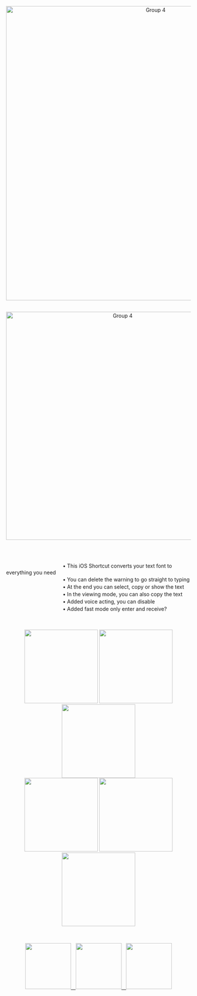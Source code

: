 <div align="center">
<a href="https://apps.apple.com/us/app/shortcuts/id91524933"><img width="800" alt="Group 4" src="https://user-images.githubusercontent.com/57829878/222752027-30f9545a-c65a-4e65-96e6-7df8cd2fbef8.png"></a><br />
<br />

<a href="https://www.icloud.com/shortcuts/4866cf03a5774bdba3bdbaf2a681367f"><img width="620" alt="Group 4" src="https://user-images.githubusercontent.com/57829878/222756557-6df3bc6a-f97a-442e-9d8f-acac5a9bd017.png"></a>
<br />
##
<div align="left">
<br />

ㅤㅤㅤㅤㅤㅤㅤㅤㅤㅤㅤㅤ• This iOS Shortcut converts your text font to everything you need
<br />
ㅤㅤㅤㅤㅤㅤㅤㅤㅤㅤㅤㅤ• You can delete the warning to go straight to typing
<br />
ㅤㅤㅤㅤㅤㅤㅤㅤㅤㅤㅤㅤ• At the end you can select, copy or show the text
<br />
ㅤㅤㅤㅤㅤㅤㅤㅤㅤㅤㅤㅤ• In the viewing mode, you can also copy the text
<br />
ㅤㅤㅤㅤㅤㅤㅤㅤㅤㅤㅤㅤ• Added voice acting, you can disable
<br />
ㅤㅤㅤㅤㅤㅤㅤㅤㅤㅤㅤㅤ• Added fast mode only enter and receive?
<br />

##
<div align="center"><br />
<img src="https://user-images.githubusercontent.com/57829878/222760123-1e8cb86f-f250-4e56-ad1b-ba1d93571885.jpg" width="200">
<img src="https://user-images.githubusercontent.com/57829878/222760542-046418b4-5770-43d4-8313-d5f055fef724.jpg" width="200">
<img src="https://user-images.githubusercontent.com/57829878/222767247-727a3e42-933b-4621-9e76-414dc9325117.jpg" width="200"><br />
<img src="https://user-images.githubusercontent.com/57829878/222767258-61ebc518-44a5-4d7f-aa0c-afa0b64fbdf6.jpg" width="200">
<img src="https://user-images.githubusercontent.com/57829878/222767272-ba3086cc-45b6-4ea1-a569-39712831ed1a.jpg" width="200">
<img src="https://user-images.githubusercontent.com/57829878/222767369-9b1a3736-471d-455d-b491-7a0c8e0ca8aa.gif" width="200">

##
<div align="center"><br />
<a href="https://t.me/kingtonyrock"><img width="125" src="https://user-images.githubusercontent.com/57829878/222769945-0aece575-c97f-43c9-97ad-53a259cdd17d.png">ㅤ<a href="https://www.buymeacoffee.com/surizerowan"><img width="125" src="https://user-images.githubusercontent.com/57829878/222768223-3f50e209-5e0a-4871-97cd-016197edc049.png">ㅤ<a href="https://www.instagram.com/surizerowan/"><img width="125" src="https://user-images.githubusercontent.com/57829878/222769952-8200ce53-91b1-4b97-9ae7-96047c6ef25c.png">
